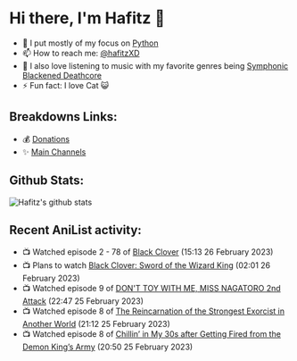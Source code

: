 # Hi there, I'm Hafitz 👋
- 🐍 I put mostly of my focus on [Python](https://python.org)
- 📫 How to reach me: [@hafitzXD](https://t.me/hafitzXD)
- 🎵 I also love listening to music with my favorite genres being [Symphonic Blackened Deathcore](https://youtu.be/qyYmS_iBcy4)
- ⚡ Fun fact: I love Cat 😺

## Breakdowns Links:
- 💰 [Donations](https://t.me/TheBreakdowns/2)
- ✨ [Main Channels](https://t.me/TheBreakdowns)

## Github Stats:
![Hafitz's github stats](https://github-readme-stats.vercel.app/api?username=breakdowns&show_icons=true&count_private=true&bg_color=00000000&text_color=777)

## Recent AniList activity:
<!-- ANILIST_ACTIVITY:start -->

-   📺 Watched episode 2 - 78 of [Black Clover](https://anilist.co/anime/97940) (15:13 26 February 2023)
-   📺 Plans to watch [Black Clover: Sword of the Wizard King](https://anilist.co/anime/131680) (02:01 26 February 2023)
-   📺 Watched episode 9 of [DON'T TOY WITH ME, MISS NAGATORO 2nd Attack](https://anilist.co/anime/140596) (22:47 25 February 2023)
-   📺 Watched episode 8 of [The Reincarnation of the Strongest Exorcist in Another World](https://anilist.co/anime/144553) (21:12 25 February 2023)
-   📺 Watched episode 8 of [Chillin’ in My 30s after Getting Fired from the Demon King’s Army](https://anilist.co/anime/152523) (20:50 25 February 2023)

<!-- ANILIST_ACTIVITY:end -->

